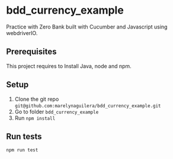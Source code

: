 # bdd_currency_example

Practice with Zero Bank built with Cucumber and Javascript using webdriverIO.

## Prerequisites

This project requires to Install Java, node and npm.

## Setup

1. Clone the git repo `git@github.com:marelynaguilera/bdd_currency_example.git`
2. Go to folder `bdd_currency_example`
3. Run `npm install`

## Run tests

`npm run test`

